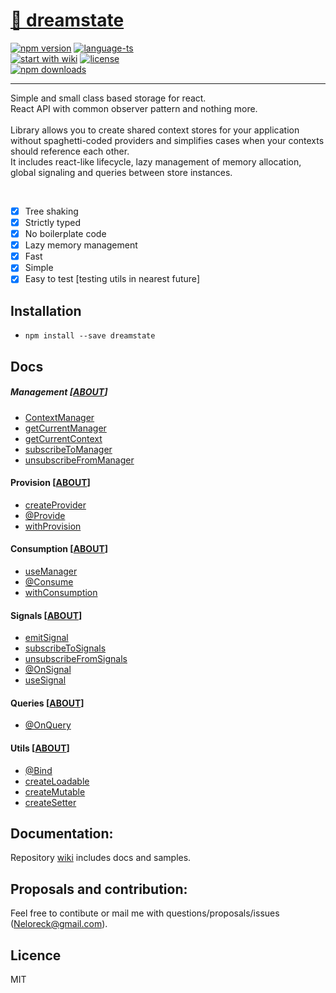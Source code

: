 # <a href='https://www.npmjs.com/package/dreamstate'> 🗻 dreamstate </a>

[![npm version](https://img.shields.io/npm/v/dreamstate.svg?style=flat-square)](https://www.npmjs.com/package/dreamstate)
[![language-ts](https://img.shields.io/badge/language-typescript%3A%20100%25-blue.svg?style=flat)](https://github.com/Neloreck/redux-cbd/search?l=typescript)<br/>
[![start with wiki](https://img.shields.io/badge/docs-wiki-blue.svg?style=flat)](https://github.com/Neloreck/dreamstate/wiki)
                      [![license](https://img.shields.io/badge/license-MIT-blue.svg?style=flat)](https://github.com/Neloreck/redux-cbd/blob/master/LICENSE)
<br/>
[![npm downloads](https://img.shields.io/npm/dt/dreamstate.svg?style=flat-square)](https://www.npmjs.com/package/dreamstate)

<hr/>

Simple and small class based storage for react. <br/>
React API with common observer pattern and nothing more.
<br/> <br/>
Library allows you to create shared context stores for your application without spaghetti-coded providers and simplifies cases when your contexts should reference each other. <br/>
It includes react-like lifecycle, lazy management of memory allocation, global signaling and queries  between store instances. <br/>

<br/>

 - [x] Tree shaking
 - [x] Strictly typed
 - [x] No boilerplate code
 - [x] Lazy memory management
 - [x] Fast 
 - [x] Simple 
 - [x] Easy to test [testing utils in nearest future]

## Installation

- `npm install --save dreamstate`

## Docs

  ##### Management [[ABOUT](https://github.com/Neloreck/dreamstate/wiki/management)]

  - [ContextManager](https://github.com/Neloreck/dreamstate/wiki/ContextManager)
  - [getCurrentManager](https://github.com/Neloreck/dreamstate/wiki/getCurrentManager)
  - [getCurrentContext](https://github.com/Neloreck/dreamstate/wiki/getCurrentContext)
  - [subscribeToManager](https://github.com/Neloreck/dreamstate/wiki/subscribeToManager)
  - [unsubscribeFromManager](https://github.com/Neloreck/dreamstate/wiki/unsubscribeFromManager)

  #### Provision [[ABOUT](https://github.com/Neloreck/dreamstate/wiki/provision)]

  - [createProvider](https://github.com/Neloreck/dreamstate/wiki/createProvider)
  - [@Provide](https://github.com/Neloreck/dreamstate/wiki/@Provide)
  - [withProvision](https://github.com/Neloreck/dreamstate/wiki/withProvision)

  #### Consumption [[ABOUT](https://github.com/Neloreck/dreamstate/wiki/consumption)]

  - [useManager](https://github.com/Neloreck/dreamstate/wiki/useManager)
  - [@Consume](https://github.com/Neloreck/dreamstate/wiki/@Consume)
  - [withConsumption](https://github.com/Neloreck/dreamstate/wiki/withConsumption)
  
  #### Signals [[ABOUT](https://github.com/Neloreck/dreamstate/wiki/signals)]

  - [emitSignal](https://github.com/Neloreck/dreamstate/wiki/emitSignal)
  - [subscribeToSignals](https://github.com/Neloreck/dreamstate/wiki/subscribeToSignals)
  - [unsubscribeFromSignals](https://github.com/Neloreck/dreamstate/wiki/unsubscribeFromSignals)
  - [@OnSignal](https://github.com/Neloreck/dreamstate/wiki/@OnSignal)
  - [useSignal](https://github.com/Neloreck/dreamstate/wiki/useSignal)

  #### Queries [[ABOUT](https://github.com/Neloreck/dreamstate/wiki/queries)]
  - [@OnQuery](https://github.com/Neloreck/dreamstate/wiki/@OnQuery)

  #### Utils [[ABOUT](https://github.com/Neloreck/dreamstate/wiki/utils)]

  - [@Bind](https://github.com/Neloreck/dreamstate/wiki/@Bind)
  - [createLoadable](https://github.com/Neloreck/dreamstate/wiki/createLoadable)
  - [createMutable](https://github.com/Neloreck/dreamstate/wiki/createMutable)
  - [createSetter](https://github.com/Neloreck/dreamstate/wiki/createSetter)

## Documentation:

Repository [wiki](https://github.com/Neloreck/dreamstate/wiki) includes docs and samples. <br/>

## Proposals and contribution:

  Feel free to contibute or mail me with questions/proposals/issues (Neloreck@gmail.com). <br/>

## Licence

MIT
